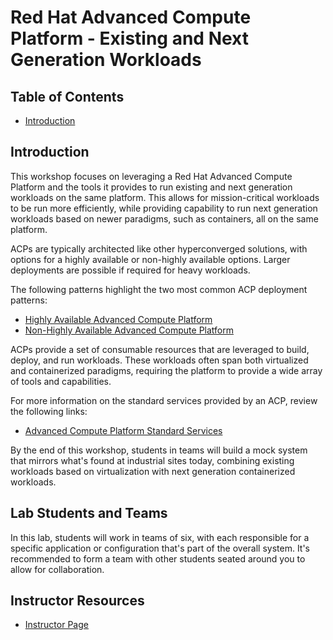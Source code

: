 # Red Hat Advanced Compute Platform - Existing and Next Generation Workloads

## Table of Contents
- [Introduction](#introduction)

## Introduction

This workshop focuses on leveraging a Red Hat Advanced Compute Platform and the tools it provides to run existing and next generation workloads on the same platform. This allows for mission-critical workloads to be run more efficiently, while providing capability to run next generation workloads based on newer paradigms, such as containers, all on the same platform.

ACPs are typically architected like other hyperconverged solutions, with options for a highly available or non-highly available options. Larger deployments are possible if required for heavy workloads.

The following patterns highlight the two most common ACP deployment patterns:
- [Highly Available Advanced Compute Platform](https://github.com/RedHatEdge/patterns/tree/main/patterns/acp-standardized-architecture-ha)
- [Non-Highly Available Advanced Compute Platform](https://github.com/RedHatEdge/patterns/tree/main/patterns/acp-standardized-architecture-non-ha)

ACPs provide a set of consumable resources that are leveraged to build, deploy, and run workloads. These workloads often span both virtualized and containerized paradigms, requiring the platform to provide a wide array of tools and capabilities.

For more information on the standard services provided by an ACP, review the following links:
- [Advanced Compute Platform Standard Services](https://github.com/RedHatEdge/patterns/tree/main/patterns/rh-acp-standard-services)

By the end of this workshop, students in teams will build a mock system that mirrors what's found at industrial sites today, combining existing workloads based on virtualization with next generation containerized workloads.

## Lab Students and Teams
In this lab, students will work in teams of six, with each responsible for a specific application or configuration that's part of the overall system. It's recommended to form a team with other students seated around you to allow for collaboration.

## Instructor Resources
* [Instructor Page](instructor)